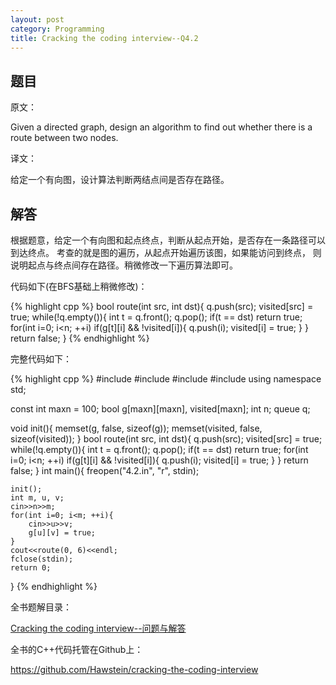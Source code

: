 ```yaml
---
layout: post
category: Programming
title: Cracking the coding interview--Q4.2
---
```


## 题目

原文：

Given a directed graph, design an algorithm to find out whether there 
is a route between two nodes.

译文：

给定一个有向图，设计算法判断两结点间是否存在路径。

## 解答

根据题意，给定一个有向图和起点终点，判断从起点开始，是否存在一条路径可以到达终点。
考查的就是图的遍历，从起点开始遍历该图，如果能访问到终点，
则说明起点与终点间存在路径。稍微修改一下遍历算法即可。

代码如下(在BFS基础上稍微修改)：
	
{% highlight cpp %}
bool route(int src, int dst){
	q.push(src);
	visited[src] = true;
	while(!q.empty()){
		int t = q.front();
		q.pop();
		if(t == dst) return true;
		for(int i=0; i<n; ++i)
			if(g[t][i] && !visited[i]){
				q.push(i);
				visited[i] = true;
			}
	}
	return false;
}
{% endhighlight %}

完整代码如下：

{% highlight cpp %}
#include <iostream>
#include <queue>
#include <cstring>
#include <cstdio>
using namespace std;

const int maxn = 100;
bool g[maxn][maxn], visited[maxn];
int n;
queue<int> q;

void init(){
	memset(g, false, sizeof(g));
	memset(visited, false, sizeof(visited));
}
bool route(int src, int dst){
	q.push(src);
	visited[src] = true;
	while(!q.empty()){
		int t = q.front();
		q.pop();
		if(t == dst) return true;
		for(int i=0; i<n; ++i)
			if(g[t][i] && !visited[i]){
				q.push(i);
				visited[i] = true;
			}
	}
	return false;
}
int main(){
	freopen("4.2.in", "r", stdin);

	init();
	int m, u, v;
	cin>>n>>m;
	for(int i=0; i<m; ++i){
		cin>>u>>v;
		g[u][v] = true;
	}
	cout<<route(0, 6)<<endl;
	fclose(stdin);
	return 0;
}
{% endhighlight %}


全书题解目录：

[Cracking the coding interview--问题与解答](/posts/ctci-solutions-contents.html)

全书的C++代码托管在Github上：

<https://github.com/Hawstein/cracking-the-coding-interview>
